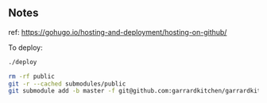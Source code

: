 ## Notes

ref: https://gohugo.io/hosting-and-deployment/hosting-on-github/

To deploy:

```bash
./deploy
```

```bash
rm -rf public
git -r --cached submodules/public
git submodule add -b master -f git@github.com:garrardkitchen/garrardkitchen.github.io.git public
```